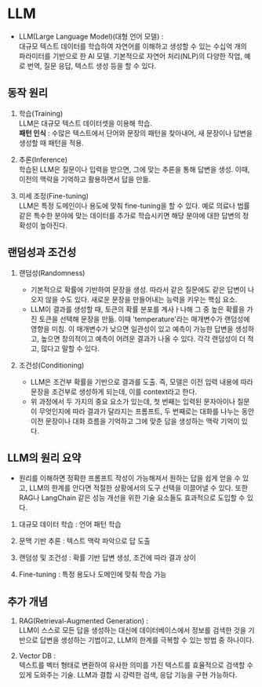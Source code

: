 # LLM

- LLM(Large Language Model)(대형 언어 모델) :  
    대규모 텍스트 데이터를 학습하여 자연어를 이해하고 생성할 수 있는 수십억 개의 파라미터를 기반으로 한 AI 모델. 기본적으로 자연어 처리(NLP)의 다양한 작업, 예로 번역, 질문 응답, 텍스트 생성 등을 할 수 있다.

## 동작 원리

1. 학습(Training)  
    LLM은 대규모 텍스트 데이터셋을 이용해 학습.  
    __패턴 인식__ : 수많은 텍스트에서 단어와 문장의 패턴을 찾아내어, 새 문장이나 답변을 생성할 때 패턴을 적용.

2. 추론(Inference)  
    학습된 LLM은 질문이나 입력을 받으면, 그에 맞는 추론을 통해 답변을 생성. 이때, 이전의 맥락을 기억하고 활용하면서 답을 만듦.

3. 미세 조정(Fine-tuning)  
    LLM은 특정 도메인이나 용도에 맞춰 fine-tuning을 할 수 있다. 예로 의료나 법률 같은 특수한 분야에 맞는 데이터를 추가로 학습시키면 해당 분야에 대한 답변의 정확성이 높아진다.

## 랜덤성과 조건성

1. 랜덤성(Randomness)

    - 기본적으로 확률에 기반하여 문장을 생성. 따라서 같은 질문에도 같은 답변이 나오지 않을 수도 있다. 새로운 문장을 만들어내는 능력을 키우는 핵심 요소.
    - LLM이 결과를 생성할 때, 토큰의 확률 분포를 계사ㅏ나해 그 중 높은 확률을 가진 토큰을 선택해 문장을 만듦. 이때 'temperature'라는 매개변수가 랜덤성에 영향을 미침. 이 매개변수가 낮으면 일관성이 있고 예측이 가능한 답변을 생성하고, 높으면 창의적이고 예측이 어려운 결과가 나올 수 있다. 각각 랜덤성이 더 적고, 많다고 말할 수 있다.

2. 조건성(Conditioning)

    - LLM은 조건부 확률을 기반으로 결과를 도출. 즉, 모델은 이전 입력 내용에 따라 문장을 조건부로 생성하게 되는데, 이를 context라고 한다.
    - 위 과정에서 두 가지의 중요 요소가 있는데, 첫 번째는 입력된 문자아이나 질문이 무엇인지에 따라 결과가 달라지는 프롬프트, 두 번째로는 대화를 나누는 동안 이전 문장이나 대화 흐름을 기억하고 그에 맞춘 답을 생성하는 맥락 기억이 있다.

## LLM의 원리 요약

- 원리를 이해하면 정확한 프롬프트 작성이 가능해져서 원하는 답을 쉽게 얻을 수 있고, LLM의 한계를 안다면 적절한 상황에서의 도구 선택을 이끌어낼 수 있다. 또한 RAG나 LangChain 같은 성능 개선을 위한 기술 요소들도 효과적으로 도입할 수 있다.

1. 대규모 데이터 학습 : 언어 패턴 학습

2. 문맥 기반 추론 : 텍스트 맥락 파악으로 답 도출

3. 랜덤성 및 조건성 : 확률 기반 답변 생성, 조건에 따라 결과 상이

4. Fine-tuning : 특정 용도나 도메인에 맞춰 학습 가능

## 추가 개념

1. RAG(Retrieval-Augmented Generation) :  
    LLM이 스스로 모든 답을 생성하는 대신에 데이터베이스에서 정보를 검색한 것을 기반으로 답변을 생성하는 기법이고, LLM의 한계를 극복할 수 있는 방법 중 하나이다.

2. Vector DB :  
    텍스트를 벡터 형태로 변환하여 유사한 의미를 가진 텍스트를 효율적으로 검색할 수 있게 도와주는 기술. LLM과 결합 시 강력한 검색, 응답 기능을 구현 가능하다.
